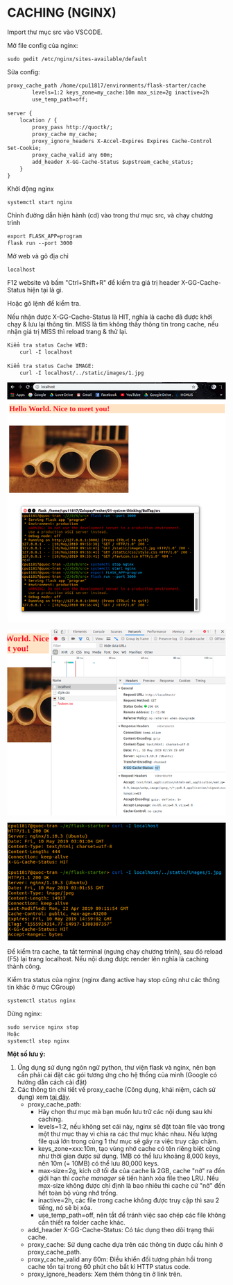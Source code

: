 # CACHING (NGINX)

Import thư mục src vào VSCODE.

Mở file config của nginx:
```
sudo gedit /etc/nginx/sites-available/default
```

Sửa config:
```
proxy_cache_path /home/cpu11817/environments/flask-starter/cache
        levels=1:2 keys_zone=my_cache:10m max_size=2g inactive=2h
        use_temp_path=off;

server {
    location / {
        proxy_pass http://quoctk/;
        proxy_cache my_cache;
        proxy_ignore_headers X-Accel-Expires Expires Cache-Control Set-Cookie; 
        proxy_cache_valid any 60m;
        add_header X-GG-Cache-Status $upstream_cache_status;
    }
}
```

Khởi động nginx
```
systemctl start nginx
```

Chỉnh đường dẫn hiện hành (cd) vào trong thư mục src, và chạy chương trình
```
export FLASK_APP=program
flask run --port 3000
```

Mở web và gõ địa chỉ
```
localhost
```

F12 website và bấm "Ctrl+Shift+R" để kiểm tra giá trị header X-GG-Cache-Status hiện tại là gì.

Hoặc gõ lệnh để kiểm tra. 

Nếu nhận được X-GG-Cache-Status là HIT, nghĩa là cache đã được khởi chạy & lưu lại thông tin. MISS là tìm không thấy thông tin trong cache, nếu nhận giá trị MISS thì reload trang & thử lại.
```
Kiểm tra status Cache WEB:
    curl -I localhost

Kiểm tra status Cache IMAGE:
    curl -I localhost/../static/images/1.jpg
```

![Caching-image-01](images/1.jpg)

![Caching-image-01](images/2.jpg)

![Caching-image-01](images/3.jpg)

Để kiểm tra cache, ta tắt terminal (ngưng chạy chương trình), sau đó reload (F5) lại trang localhost. Nếu nội dung được render lên nghĩa là caching thành công.

Kiểm tra status của nginx (nginx đang active hay stop cũng như các thông tin khác ở mục CGroup)
```
systemctl status nginx
```

Dừng nginx:
```
sudo service nginx stop
Hoặc
systemctl stop nginx
```

**Một số lưu ý:**
1. Ứng dụng sử dụng ngôn ngữ python, thư viện flask và nginx, nên bạn cần phải cài đặt các gói tương ứng cho hệ thống của mình (Google có hướng dẫn cách cài đặt)
2. Các thông tin chi tiết về proxy_cache (Công dụng, khái niệm, cách sử dụng) xem [tại đây](https://www.nginx.com/blog/nginx-caching-guide/).
    * proxy_cache_path:
      * Hãy chọn thư mục mà bạn muốn lưu trữ các nội dung sau khi caching.
      * levels=1:2, nếu không set cái này, nginx sẽ đặt toàn file vào trong một thư mục thay vì chia ra các thư mục khác nhau. Nếu lượng file quá lớn trong cùng 1 thư mục sẽ gây ra việc truy cập chậm.
      * keys_zone=xxx:10m, tạo vùng nhớ cache có tên riêng biệt cũng như thời gian được sử dụng. 1MB có thể lưu khoảng 8,000 keys, nên 10m (= 10MB) có thể lưu 80,000 keys.
      * max-size=2g, kích cỡ tối đa của cache là 2GB, cache "nở" ra đến giới hạn thì *cache manager* sẽ tiến hành xóa file theo LRU. Nếu max-size không được chỉ định là bao nhiêu thì cache cứ "nở" đến hết toàn bộ vùng nhớ trống.
      * inactive=2h, các file trong cache không được truy cập thì sau 2 tiếng, nó sẽ bị xóa.
      * use_temp_path=off, nên tắt để tránh việc sao chép các file không cần thiết ra folder cache khác.
    * add_header X-GG-Cache-Status: Có tác dụng theo dõi trạng thái cache.
    * proxy_cache: Sử dụng cache dựa trên các thông tin được cấu hình ở proxy_cache_path.
    * proxy_cache_valid any 60m: Điều khiển đối tượng phản hồi trong cache tồn tại trong 60 phút cho bất kì HTTP status code.
    * proxy_ignore_headers: Xem thêm thông tin ở link trên.